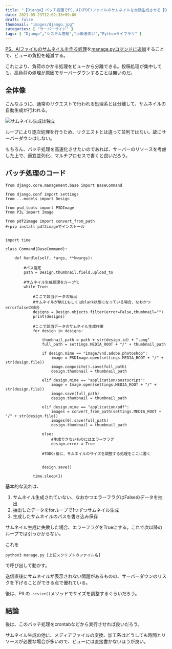 ```yaml
---
title: "【Django】バッチ処理でPS、AI(PDF)ファイルのサムネイルを自動生成させる【BaseCommand】"
date: 2021-05-23T12:02:33+09:00
draft: false
thumbnail: "images/django.jpg"
categories: [ "サーバーサイド" ]
tags: [ "Django","システム管理","上級者向け","Pythonライブラリ" ]
---
```


[PS、AIファイルのサムネイルを作る処理](/post/django-aips-thumbnail-autocreate/)を[manage.pyコマンドに追加](/post/django-command-add/)することで、ビューの負担を軽減する。

これにより、負荷のかかる処理をビューから分離できる。投稿処理が集中しても、高負荷の処理が原因でサーバーダウンすることは無いのだ。

## 全体像

こんなふうに、通常のリクエストで行われる処理系とは分離して、サムネイルの自動生成が行われる。

<div class="img-center"><img src="/images/Screenshot from 2021-05-23 15-19-04.png" alt="サムネイル生成は独立"></div>


ループにより逐次処理を行うため、リクエストとは違って並列ではない。故にサーバーダウンはしない。

もちろん、バッチ処理を高速化させたいのであれば、サーバーのリソースを考慮した上で、適宜並列化、マルチプロセスで書くと良いだろう。


## バッチ処理のコード


    from django.core.management.base import BaseCommand
    
    from django.conf import settings
    from ...models import Design
    
    from psd_tools import PSDImage
    from PIL import Image
    
    from pdf2image import convert_from_path
    #↑pip install pdf2imageでインストール
    
    
    import time
    
    class Command(BaseCommand):
    
        def handle(self, *args, **kwargs):
    
            #パス指定
            path = Design.thumbnail.field.upload_to
    
            #サムネイル生成処理をループ化
            while True:
    
                #ここで該当データの抽出
                #サムネイルがNULLもしくはblank状態になっている場合、なおかつerrorfalseの場合
                designs = Design.objects.filter(error=False,thumbnail="")
                print(designs)
    
                #ここで該当データのサムネイル生成作業
                for design in designs:
    
                    thumbnail_path = path + str(design.id) + ".png"
                    full_path = settings.MEDIA_ROOT + "/" + thumbnail_path
    
                    if design.mime == "image/vnd.adobe.photoshop":
                        image = PSDImage.open(settings.MEDIA_ROOT + "/" + str(design.file))
                        image.composite().save(full_path)
                        design.thumbnail = thumbnail_path
    
                    elif design.mime == "application/postscript":
                        image = Image.open(settings.MEDIA_ROOT + "/" + str(design.file))
                        image.save(full_path)
                        design.thumbnail = thumbnail_path
    
                    elif design.mime == "application/pdf":
                        images = convert_from_path(settings.MEDIA_ROOT + "/" + str(design.file))
                        images[0].save(full_path)
                        design.thumbnail = thumbnail_path
    
                    else:
                        #生成できないものにはエラーフラグ
                        design.error = True
    
                    #TODO:後に、サムネイルのサイズを調整する処理をここに書く
    
    
                    design.save()
    
                time.sleep(1)


基本的な流れは、

1. サムネイル生成されていない、なおかつエラーフラグはFalseのデータを抽出
1. 抽出したデータをforループで1つずつサムネイル生成
1. 生成したサムネイルのパスを書き込み保存

サムネイル生成に失敗した場合、エラーフラグをTrueにする。これで次以降のループでは引っかからない。

これを

    python3 manage.py [上記スクリプトのファイル名]

で呼び出して動かす。

送信直後にサムネイルが表示されない問題があるものの、サーバーダウンのリスクを下げることができる点で優れている。

後は、PILの`.resize()`メソッドでサイズを調整するぐらいだろう。


## 結論

後は、このバッチ処理をcrontabなどから実行させれば良いだろう。

サムネイル生成の他に、メディアファイルの変換、加工系はどうしても時間とリソースが必要な場合が多いので、ビューには直接書かないほうが良い。

